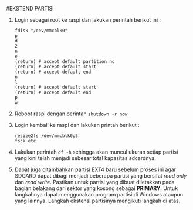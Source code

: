 #EKSTEND PARTISI
1. Login sebagai root ke raspi dan lakukan perintah berikut ini :
	```
	fdisk "/dev/mmcblk0"
	p
	d
	2
	n
	e
	(return) # accept default partition no
	(return) # accept default start
	(return) # accept default end
	n
	l
	(return) # accept default start
	(return) # accept default end
	p
	w
	```

2. Reboot raspi dengan perintah ```shutdown -r now```
3. Login kembali ke raspi dan lakukan printah berikut :
	```
	resize2fs /dev/mmcblk0p5
	fsck etc
	```

4. Lakukan perintah ```df -h``` sehingga akan muncul ukuran setiap partisi yang kini telah menjadi sebesar total kapasitas sdcardnya.
5. Dapat juga ditambahkan partisi EXT4 baru sebelum proses ini agar SDCARD dapat dibagi menjadi beberapa partisi yang bersifat *read only* dan *read write*. Pastikan untuk partisi yang dibuat diletakkan pada bagian belakang dari sektor yang kosong sebagai **PRIMARY**. Untuk langkahnya dapat menggunakan program partisi di Windows ataupun yang lainnya. Langkah ekstensi partisinya mengikuti langkah di atas.
